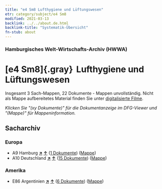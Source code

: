 ```yaml
---
title: "e4 Sm8 Lufthygiene und Lüftungswesen"
etr: category/subject/e4 Sm8
modified: 2021-03-13
backlink: ../../about.de.html
backlink-title: "Systematik-Übersicht"
fn-stub: about
---
```


### Hamburgisches Welt-Wirtschafts-Archiv (HWWA)
# [e4 Sm8]{.gray}&#8201; Lufthygiene und Lüftungswesen&#160; 




Insgesamt 3 Sach-Mappen, 22 Dokumente - Mappen unvollständig.
Nicht als Mappe aufbereitetes Material finden Sie unter [digitalisierte Filme](/film/h1_sh).

_Klicken Sie "(xy Dokumente)" für die Dokumentanzeige im DFG-Viewer und "(Mappe)" für Mappeninformation._

## Sacharchiv




### Europa

- A9 Hamburg [**&nearr;**](../../../geo/i/140905/about.de.html "Hamburg (alle Mappen)") [**&uarr;**](../../../geo/about.de.html#A9 "Ländersystematik") (<a href="https://pm20.zbw.eu/dfgview/sh/140905,144276" title="über: Hamburg : Lufthygiene und Lüftungswesen" target="_blank">1 Dokumente</a>) ([Mappe](http://purl.org/pressemappe20/folder/sh/140905,144276))
- A10 Deutschland [**&nearr;**](../../../geo/i/126128/about.de.html "Deutschland (alle Mappen)") [**&uarr;**](../../../geo/about.de.html#A10 "Ländersystematik") (<a href="https://pm20.zbw.eu/dfgview/sh/126128,144276" title="über: Deutschland : Lufthygiene und Lüftungswesen" target="_blank">15 Dokumente</a>) ([Mappe](http://purl.org/pressemappe20/folder/sh/126128,144276))

### Amerika

- E86 Argentinien [**&nearr;**](../../../geo/i/141692/about.de.html "Argentinien (alle Mappen)") [**&uarr;**](../../../geo/about.de.html#E86 "Ländersystematik") (<a href="https://pm20.zbw.eu/dfgview/sh/141692,144276" title="über: Argentinien : Lufthygiene und Lüftungswesen" target="_blank">6 Dokumente</a>) ([Mappe](http://purl.org/pressemappe20/folder/sh/141692,144276))



